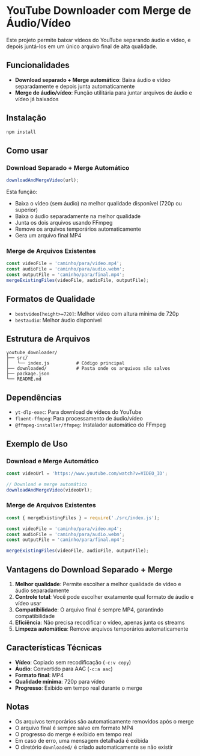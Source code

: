 # YouTube Downloader com Merge de Áudio/Vídeo

Este projeto permite baixar vídeos do YouTube separando áudio e vídeo, e depois juntá-los em um único arquivo final de alta qualidade.

## Funcionalidades

- **Download separado + Merge automático**: Baixa áudio e vídeo separadamente e depois junta automaticamente
- **Merge de áudio/vídeo**: Função utilitária para juntar arquivos de áudio e vídeo já baixados

## Instalação

```bash
npm install
```

## Como usar

### Download Separado + Merge Automático
```javascript
downloadAndMergeVideo(url);
```
Esta função:
- Baixa o vídeo (sem áudio) na melhor qualidade disponível (720p ou superior)
- Baixa o áudio separadamente na melhor qualidade
- Junta os dois arquivos usando FFmpeg
- Remove os arquivos temporários automaticamente
- Gera um arquivo final MP4

### Merge de Arquivos Existentes
```javascript
const videoFile = 'caminho/para/video.mp4';
const audioFile = 'caminho/para/audio.webm';
const outputFile = 'caminho/para/final.mp4';
mergeExistingFiles(videoFile, audioFile, outputFile);
```

## Formatos de Qualidade

- `bestvideo[height>=720]`: Melhor vídeo com altura mínima de 720p
- `bestaudio`: Melhor áudio disponível

## Estrutura de Arquivos

```
youtube_downloader/
├── src/
│   └── index.js          # Código principal
├── downloaded/           # Pasta onde os arquivos são salvos
├── package.json
└── README.md
```

## Dependências

- `yt-dlp-exec`: Para download de vídeos do YouTube
- `fluent-ffmpeg`: Para processamento de áudio/vídeo
- `@ffmpeg-installer/ffmpeg`: Instalador automático do FFmpeg

## Exemplo de Uso

### Download e Merge Automático
```javascript
const videoUrl = 'https://www.youtube.com/watch?v=VIDEO_ID';

// Download e merge automático
downloadAndMergeVideo(videoUrl);
```

### Merge de Arquivos Existentes
```javascript
const { mergeExistingFiles } = require('./src/index.js');

const videoFile = 'caminho/para/video.mp4';
const audioFile = 'caminho/para/audio.webm';
const outputFile = 'caminho/para/final.mp4';

mergeExistingFiles(videoFile, audioFile, outputFile);
```

## Vantagens do Download Separado + Merge

1. **Melhor qualidade**: Permite escolher a melhor qualidade de vídeo e áudio separadamente
2. **Controle total**: Você pode escolher exatamente qual formato de áudio e vídeo usar
3. **Compatibilidade**: O arquivo final é sempre MP4, garantindo compatibilidade
4. **Eficiência**: Não precisa recodificar o vídeo, apenas junta os streams
5. **Limpeza automática**: Remove arquivos temporários automaticamente

## Características Técnicas

- **Vídeo**: Copiado sem recodificação (`-c:v copy`)
- **Áudio**: Convertido para AAC (`-c:a aac`)
- **Formato final**: MP4
- **Qualidade mínima**: 720p para vídeo
- **Progresso**: Exibido em tempo real durante o merge

## Notas

- Os arquivos temporários são automaticamente removidos após o merge
- O arquivo final é sempre salvo em formato MP4
- O progresso do merge é exibido em tempo real
- Em caso de erro, uma mensagem detalhada é exibida
- O diretório `downloaded/` é criado automaticamente se não existir 